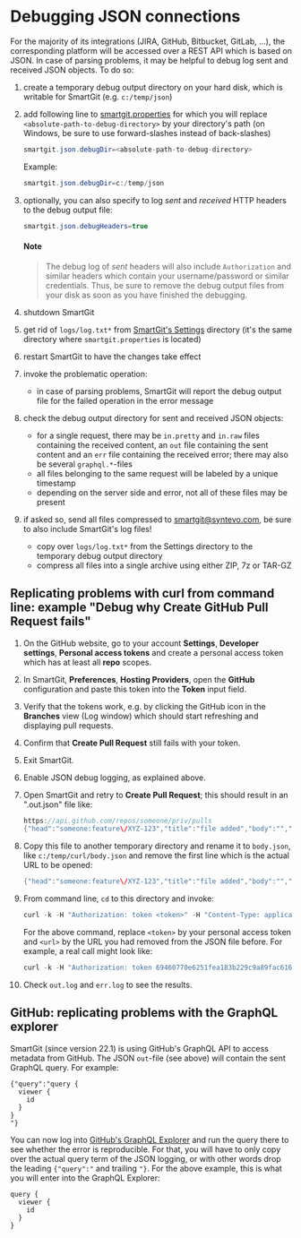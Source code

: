 # Debugging JSON connections

For the majority of its integrations (JIRA, GitHub, Bitbucket, GitLab,
...), the corresponding platform will be accessed over a REST API which
is based on JSON. In case of parsing problems, it may be helpful to
debug log sent and received JSON objects. To do so:

1.  create a temporary debug output directory on your hard disk, which
    is writable for SmartGit (e.g. `c:/temp/json`)

2.  add following line to [smartgit.properties](../Latest/GUI/AdvancedSettings/System-Properties.md) for
    which you will replace `<absolute-path-to-debug-directory>` by your
    directory's path (on Windows, be sure to use forward-slashes instead
    of back-slashes)

    ``` java
    smartgit.json.debugDir=<absolute-path-to-debug-directory>
    ```

    Example:

    ``` java
    smartgit.json.debugDir=c:/temp/json
    ```

3.  optionally, you can also specify to log *sent* and *received* HTTP
    headers to the debug output file:

    ``` java
    smartgit.json.debugHeaders=true
    ```

	#### Note
	> The debug log of *sent* headers will also include `Authorization`
	> and similar headers which contain your username/password or similar
	> credentials. Thus, be sure to remove the debug output files from
	> your disk as soon as you have finished the debugging.

4.  shutdown SmartGit

5.  get rid of `logs/log.txt*` from [SmartGit's Settings](../Latest/GUI/AdvancedSettings/System-Properties.md) directory (it's the same directory where `smartgit.properties` is located)

6.  restart SmartGit to have the changes take effect

7.  invoke the problematic operation:
    -   in case of parsing problems, SmartGit will report the debug
        output file for the failed operation in the error message

8.  check the debug output directory for sent and received JSON objects:
    -   for a single request, there may be `in.pretty` and `in.raw` files containing the received content,
        an `out` file containing the sent content and an `err` file containing the received error;
	there may also be several `graphql.*`-files
    -   all files belonging to the same request will be labeled by a
        unique timestamp  
    -   depending on the server side and error, not all of these files may be present
	
9.  if asked so, send all files compressed to smartgit@syntevo.com, be sure to also include SmartGit's log files!
    -   copy over `logs/log.txt*` from the Settings directory to the temporary debug output directory
    -   compress all files into a single archive using either ZIP, 7z or TAR-GZ

## Replicating problems with curl from command line: example "Debug why Create GitHub Pull Request fails"

1.  On the GitHub website, go to your account **Settings**, **Developer
    settings**, **Personal access tokens** and create a personal access
    token which has at least all **repo** scopes.

2.  In SmartGit, **Preferences**, **Hosting Providers**, open
    the **GitHub** configuration and paste this token into the **Token**
    input field.

3.  Verify that the tokens work, e.g. by clicking the GitHub icon in
    the **Branches** view (Log window) which should start refreshing and
    displaying pull requests.

4.  Confirm that **Create Pull Request** still fails with your token.

5.  Exit SmartGit.

6.  Enable JSON debug logging, as explained above.

7.  Open SmartGit and retry to **Create Pull Request**; this should
    result in an ".out.json" file like:

    ``` java
    https://api.github.com/repos/someone/priv/pulls
    {"head":"someone:feature\/XYZ-123","title":"file added","body":"","base":"master"}
    ```

8.  Copy this file to another temporary directory and rename it to
    `body.json`, like `c:/temp/curl/body.json` and remove the first line
    which is the actual URL to be opened:

    ``` java
    {"head":"someone:feature\/XYZ-123","title":"file added","body":"","base":"master"}
    ```

9.  From command line, `cd` to this directory and invoke:

    ``` java
    curl -k -H "Authorization: token <token>" -H "Content-Type: application/json" --data @body.json <url> > out.log
    ```

    For the above command, replace `<token>` by your personal access
    token and `<url>` by the URL you had removed from the JSON file
    before. For example, a real call might look like:

    ``` java
    curl -k -H "Authorization: token 69460770e6251fea183b229c9a89fac616c641f9" -H "Content-Type: application/json" --data @body.json https://api.github.com/repos/someone/priv/pulls > out.log 2> err.log
    ```

10. Check `out.log` and `err.log` to see the results.

## GitHub: replicating problems with the GraphQL explorer

SmartGit (since version 22.1) is using GitHub's GraphQL API to access metadata from GitHub. The JSON `out`-file (see above) will contain the sent GraphQL query. For example:

```
{"query":"query {
  viewer {
    id
  }
}
"}
```

You can now log into [GitHub's GraphQL Explorer](https://docs.github.com/en/graphql/overview/explorer) and run the query there to see whether the error is reproducible. For that, you will have to only copy over the actual query term of the JSON logging, or with other words drop the leading `{"query":"` and trailing `"}`. For the above example, this is what you will enter into the GraphQL Explorer:

```
query {
  viewer {
    id
  }
}
```

